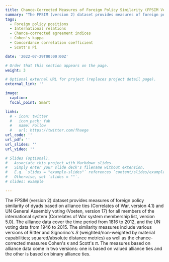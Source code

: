 ```yaml
---
title: Chance-Corrected Measures of Foreign Policy Similarity (FPSIM Version 2) Data
summary: "The FPSIM (version 2) dataset provides measures of foreign policy similarity of dyads based on alliance ties (Correlates of War, version 4.1) and UN General Assembly voting (Voeten, version 17) for all members of the international system (Correlates of War system membership list, version 5.0). The alliance data cover the time period from 1816 to 2012, and the UN voting data from 1946 to 2015. The similarity measures include various versions of Ritter and Signorino's S (weighted/non-weighted by material capabilities; squared/absolute distance metrics) as well as the chance-corrected measures Cohen's Kappa and Scott's Pi. The measures based on alliance data come in two versions: one is based on valued alliance ties and the other is based on binary alliance ties."                                                                                                                                                        
tags:
  - Foreign policy positions
  - International relations
  - Chance-corrected agreement indices
  - Cohen's kappa
  - Concordance correlation coefficient
  - Scott's Pi

date: '2022-07-29T00:00:00Z'

# Order that this section appears on the page.
weight: 3

# Optional external URL for project (replaces project detail page).
external_link: ''

image:
  caption: 
  focal_point: Smart

links:
  # - icon: twitter
  #   icon_pack: fab
  #   name: Follow
  #   url: https://twitter.com/fhaege
url_code: ''
url_pdf: ''
url_slides: ''
url_video: ''

# Slides (optional).
#   Associate this project with Markdown slides.
#   Simply enter your slide deck's filename without extension.
#   E.g. `slides = "example-slides"` references `content/slides/example-slides.md`.
#   Otherwise, set `slides = ""`.
# slides: example

---
```


The FPSIM (version 2) dataset provides measures of foreign policy similarity of dyads based on alliance ties (Correlates of War, version 4.1) and UN General Assembly voting (Voeten, version 17) for all members of the international system (Correlates of War system membership list, version 5.0). The alliance data cover the time period from 1816 to 2012, and the UN voting data from 1946 to 2015. The similarity measures include various versions of Ritter and Signorino's *S* (weighted/non-weighted by material capabilities; squared/absolute distance metrics) as well as the chance-corrected measures Cohen's $\kappa$ and Scott's $\pi$. The measures based on alliance data come in two versions: one is based on valued alliance ties and the other is based on binary alliance ties.
